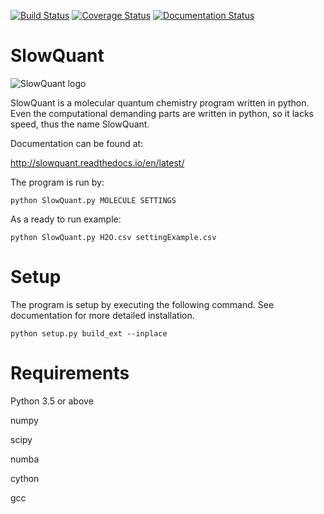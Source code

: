 [![Build Status](https://travis-ci.org/Melisius/SlowQuant.svg?branch=master)](https://travis-ci.org/Melisius/SlowQuant)
[![Coverage Status](https://coveralls.io/repos/github/Melisius/SlowQuant/badge.svg?branch=master)](https://coveralls.io/github/Melisius/SlowQuant?branch=master)
[![Documentation Status](https://readthedocs.org/projects/slowquant/badge/?version=latest)](http://slowquant.readthedocs.io/en/latest/?badge=latest)

# SlowQuant

![SlowQuant logo](https://cloud.githubusercontent.com/assets/11976167/26658726/5e125b02-466c-11e7-8790-8412789fc9fb.jpg)

SlowQuant is a molecular quantum chemistry program written in python. Even the computational demanding parts are written in python, so it lacks speed, thus the name SlowQuant.

Documentation can be found at:

http://slowquant.readthedocs.io/en/latest/

The program is run by:

```
python SlowQuant.py MOLECULE SETTINGS
```
  
As a ready to run example:

```
python SlowQuant.py H2O.csv settingExample.csv
```
  
# Setup

The program is setup by executing the following command. See documentation for more detailed installation.

```
python setup.py build_ext --inplace
```


# Requirements

Python 3.5 or above

numpy

scipy

numba

cython

gcc


